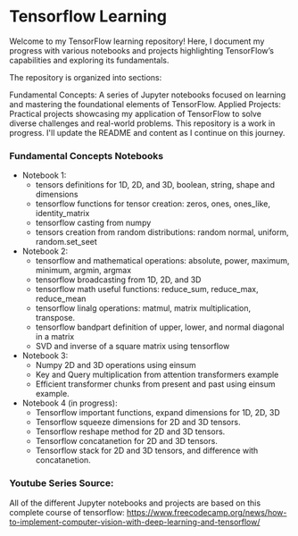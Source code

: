 # Tensorflow Learning

Welcome to my TensorFlow learning repository! Here, I document my progress with various notebooks and projects highlighting TensorFlow’s capabilities and exploring its fundamentals.

The repository is organized into sections:

Fundamental Concepts: A series of Jupyter notebooks focused on learning and mastering the foundational elements of TensorFlow.
Applied Projects: Practical projects showcasing my application of TensorFlow to solve diverse challenges and real-world problems.
This repository is a work in progress. I'll update the README and content as I continue on this journey.

### Fundamental Concepts Notebooks
- Notebook 1:
   * tensors definitions for 1D, 2D, and 3D, boolean, string, shape and dimensions
   * tensorflow functions for tensor creation: zeros, ones, ones_like, identity_matrix
   * tensorflow casting from numpy
   * tensors creation from random distributions: random normal, uniform, random.set_seet
- Notebook 2:
   * tensorflow and mathematical operations: absolute, power, maximum, minimum, argmin, argmax
   * tensorflow broadcasting from 1D, 2D, and 3D
   * tensorflow math useful functions: reduce_sum, reduce_max, reduce_mean
   * tensorflow linalg operations: matmul, matrix multiplication, transpose.
   * tensorflow bandpart definition of upper, lower, and normal diagonal in a matrix
   * SVD and inverse of a square matrix using tensorflow
 - Notebook 3:
   * Numpy 2D and 3D operations using einsum
   * Key and Query multiplication from attention transformers example
   * Efficient transformer chunks from present and past using einsum example.
 - Notebook 4 (in progress):
   * Tensorflow important functions, expand dimensions for 1D, 2D, 3D
   * Tensorflow squeeze dimensions for 2D and 3D tensors.
   * Tensorflow reshape method for 2D and 3D tensors.
   * Tensorflow concatanetion for 2D and 3D tensors.
   * Tensorflow stack for 2D and 3D tensors, and difference with concatanetion.

### Youtube Series Source:
All of the different Jupyter notebooks and projects are based on this complete course of tensorflow:
https://www.freecodecamp.org/news/how-to-implement-computer-vision-with-deep-learning-and-tensorflow/
